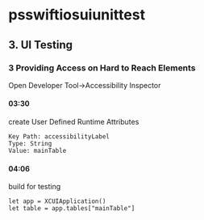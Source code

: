 # psswiftiosuiunittest


## 3. UI Testing
### 3 Providing Access on Hard to Reach Elements
Open Developer Tool->Accessibility Inspector


#### 03:30
create User Defined Runtime Attributes
```
Key Path: accessibilityLabel
Type: String
Value: mainTable
```

#### 04:06
build for testing
```
let app = XCUIApplication()
let table = app.tables["mainTable"]
```

